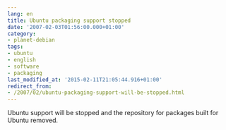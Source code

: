 ```yaml
---
lang: en
title: Ubuntu packaging support stopped
date: '2007-02-03T01:56:00.000+01:00'
category:
- planet-debian
tags:
- ubuntu
- english
- software
- packaging
last_modified_at: '2015-02-11T21:05:44.916+01:00'
redirect_from:
- /2007/02/ubuntu-packaging-support-will-be-stopped.html
---
```


Ubuntu support will be stopped and the repository for packages built for Ubuntu
removed.

<!-- vim: set tw=79 ts=2 sw=2 ai si et: -->
